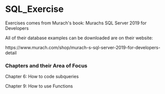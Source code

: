 # SQL_Exercise
Exercises comes from Murach's book: Murachs SQL Server 2019 for Developers

All of their database examples can be downloaded are on their website:
<link>https://www.murach.com/shop/murach-s-sql-server-2019-for-developers-detail

### Chapters and their Area of Focus
Chapter 6: How to code subqueries 

Chapter 9: How to use Functions

